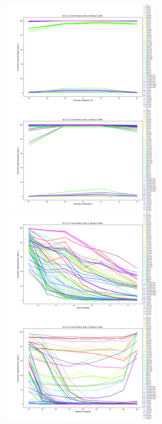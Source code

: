 ![Scn.1 L2 (non-binary) and L2 (binary) meth. Intensity changing I+b](/../figs/Scn.1%20L2%20(non-binary)%20and%20L2%20(binary)%20meth.%20Intensity%20changing%20I+b.png)  
![Scn.2 L2 (non-binary) and L2 (binary) meth. Intensity changing Ixc](/../figs/Scn.2%20L2%20(non-binary)%20and%20L2%20(binary)%20meth.%20Intensity%20changing%20Ixc.png)  
![Scn.3 L2 (non-binary) and L2 (binary) meth. Scale changing](/../figs/Scn.3%20L2%20(non-binary)%20and%20L2%20(binary)%20meth.%20Scale%20changing.png)  
![Scn.4 L2 (non-binary) and L2 (binary) meth. Rotation changing.png](/../figs/Scn.4%20L2%20(non-binary)%20and%20L2%20(binary)%20meth.%20Rotation%20changing.png)  